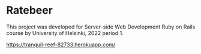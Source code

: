 # Ratebeer

This project was developed for Server-side Web Development Ruby on Rails course by University of Helsinki, 2022 period 1.

https://tranquil-reef-82733.herokuapp.com/